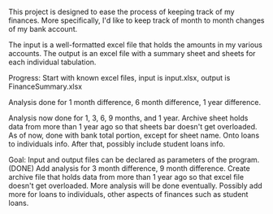 This project is designed to ease the process of keeping track of my
finances. More specifically, I'd like to keep track of month to
month changes of my bank account.

The input is a well-formatted excel file that holds the amounts in my various
accounts. The output is an excel file with a summary sheet and sheets for each
individual tabulation.

Progress:
  Start with known excel files, input is input.xlsx, output is
  FinanceSummary.xlsx

  Analysis done for 1 month difference, 6 month difference, 1 year difference.

  Analysis now done for 1, 3, 6, 9 months, and 1 year.
  Archive sheet holds data from more than 1 year ago so that sheets bar doesn't get
  overloaded.
  As of now, done with bank total portion, except for sheet name.
  Onto loans to individuals info.
  After that, possibly include student loans info.

Goal:
  Input and output files can be declared as parameters of the
  program. (DONE)
  Add analysis for 3 month difference, 9 month difference.
  Create archive file that holds data from more than 1 year ago so that excel file doesn't
  get overloaded.
  More analysis will be done eventually.
  Possibly add more for loans to individuals, other aspects of finances such as student loans.
